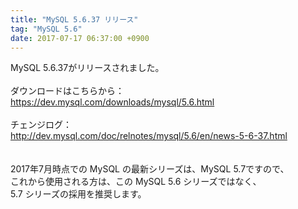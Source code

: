 ```yaml
---
title: "MySQL 5.6.37 リリース"
tag: "MySQL 5.6"
date: 2017-07-17 06:37:00 +0900
---
```


MySQL 5.6.37がリリースされました。<br>
<br>
ダウンロードはこちらから：<br>
https://dev.mysql.com/downloads/mysql/5.6.html<br>
<br>
チェンジログ：<br>
http://dev.mysql.com/doc/relnotes/mysql/5.6/en/news-5-6-37.html<br>
<br>
<br>
2017年7月時点での MySQL の最新シリーズは、MySQL 5.7ですので、<br>
これから使用される方は、この MySQL 5.6 シリーズではなく、<br>
5.7 シリーズの採用を推奨します。<br>
<br>
